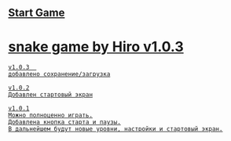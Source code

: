 ## <a href="https://h1rohamada.github.io/snake/index.html" />Start Game
# snake game by Hiro v1.0.3	

    v1.0.3	
    добавлено сохранение/загрузка
    
    v1.0.2
    Добавлен стартовый экран
    
    v1.0.1
    Можно полноценно играть.
    Добавлена кнопка старта и паузы.
    В дальнейшем будут новые уровни, настройки и стартовый экран.


